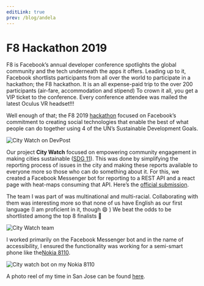 ```yaml
---
editLink: true
prev: /blog/andela
---
```


# F8 Hackathon 2019

F8 is Facebook’s annual developer conference spotlights the global community and the tech underneath the apps it offers. Leading up to it, Facebook shortlists participants from all over the world to participate in a hackathon; the F8 hackathon. It is an all expense-paid trip to the over 200 participants (air-fare, accommodation and stipend) To crown it all, you get a VIP ticket to the conference. Every conference attendee was mailed the latest Oculus VR headset!!!

Well enough of that; the F8 2019 [hackathon][hackathon] focused on Facebook’s commitment to creating social technologies that enable the best of what people can do together using 4 of the UN’s Sustainable Development Goals.

![City Watch on DevPost](/images/f8/the-city-watch.jpeg)

Our project **City Watch** focused on empowering community engagement in making cities sustainable ([SDG 11][sdg11]). This was done by simplifying the reporting process of issues in the city and making these reports available to everyone more so those who can do something about it. For this, we created a Facebook Messenger bot for reporting to a REST API and a react page with heat-maps consuming that API. Here’s the [official submission][submission].

The team I was part of was multinational and multi-racial. Collaborating with them was interesting more so that none of us have English as our first language (I am proficient in it, though :smile: ) We beat the odds to be shortlisted among the top 8 finalists :raised_hands:

![City Watch team](/images/f8/team.jpeg)

I worked primarily on the Facebook Messenger bot and in the name of accessibility, I ensured the functionality was working for a semi-smart phone like the[Nokia 8110][8110].

![City watch bot on my Nokia 8110](/images/f8/nokia-8110.jpeg)

A photo reel of my time in San Jose can be found [here][flickr].

<Disqus />

[hackathon]: https://f82019.devpost.com/
[sdg11]: https://sustainabledevelopment.un.org/sdg11
[submission]: https://devpost.com/software/the-city-watch
[8110]: https://www.nokia.com/phones/nokia-8110-4g
[flickr]: https://www.flickr.com/photos/135726623@N06/albums/72157712676217193
